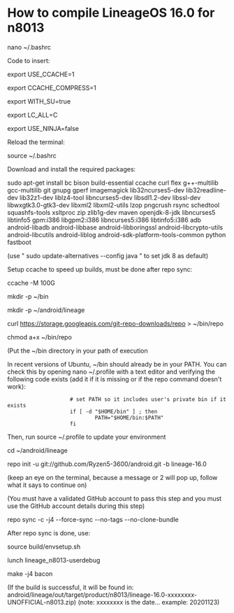How to compile LineageOS 16.0 for n8013
=======================================

nano ~/.bashrc

Code to insert:

export USE_CCACHE=1

export CCACHE_COMPRESS=1

export WITH_SU=true

export LC_ALL=C

export USE_NINJA=false



Reload the terminal:

source ~/.bashrc 


Download and install the required packages:

sudo apt-get install bc bison build-essential ccache curl flex g++-multilib gcc-multilib git gnupg gperf imagemagick lib32ncurses5-dev lib32readline-dev lib32z1-dev liblz4-tool libncurses5-dev libsdl1.2-dev libssl-dev libwxgtk3.0-gtk3-dev libxml2 libxml2-utils lzop pngcrush rsync schedtool squashfs-tools xsltproc zip zlib1g-dev maven openjdk-8-jdk libncurses5 libtinfo5 gpm:i386 libgpm2:i386 libncurses5:i386 libtinfo5:i386 adb android-libadb android-libbase android-libboringssl android-libcrypto-utils android-libcutils android-liblog android-sdk-platform-tools-common python fastboot


(use   " sudo update-alternatives --config java "   to set jdk 8 as default)


Setup ccache to speed up builds, must be done after repo sync:

ccache -M 100G


mkdir -p ~/bin

mkdir -p ~/android/lineage

curl https://storage.googleapis.com/git-repo-downloads/repo > ~/bin/repo

chmod a+x ~/bin/repo

(Put the ~/bin directory in your path of execution

In recent versions of Ubuntu, ~/bin should already be in your PATH. You can check this by opening nano ~/.profile with a text editor and verifying the following code exists (add it if it is missing or if the repo command doesn't work): 
				 

						# set PATH so it includes user's private bin if it exists
						if [ -d "$HOME/bin" ] ; then
    						    PATH="$HOME/bin:$PATH"
						fi

Then, run source ~/.profile to update your environment
                    
                    
cd ~/android/lineage                  

repo init -u git://github.com/Ryzen5-3600/android.git -b lineage-16.0

(keep an eye on the terminal, because a message or 2 will pop up, follow what it says to continue on)

(You must have a validated GitHub account to pass this step and you must use the GitHub account details during this step)

repo sync -c -j4 --force-sync --no-tags --no-clone-bundle



After repo sync is done, use:

source build/envsetup.sh

lunch lineage_n8013-userdebug

make -j4 bacon

(If the build is successful, it will be found in: android/lineage/out/target/product/n8013/lineage-16.0-xxxxxxxx-UNOFFICIAL-n8013.zip)
						(note: xxxxxxxx is the date... example: 20201123)
